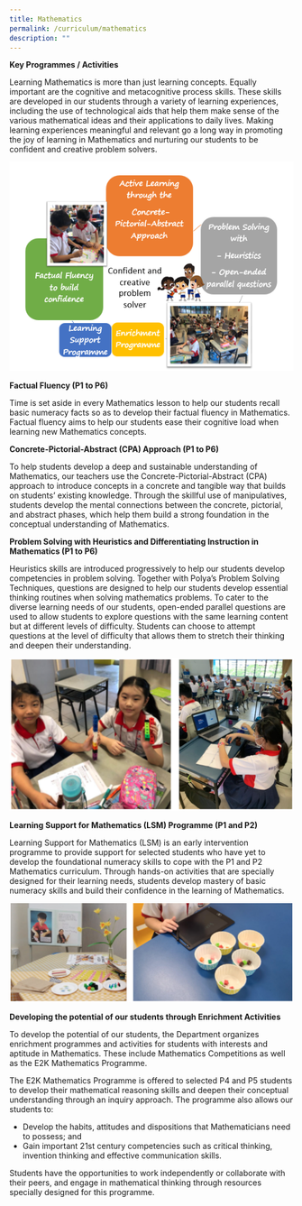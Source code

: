 ```yaml
---
title: Mathematics
permalink: /curriculum/mathematics
description: ""
---
```

**Key Programmes / Activities**

Learning Mathematics is more than just learning concepts. Equally important are the cognitive and metacognitive process skills. These skills are developed in our students through a variety of learning experiences, including the use of technological aids that help them make sense of the various mathematical ideas and their applications to daily lives. Making learning experiences meaningful and relevant go a long way in promoting the joy of learning in Mathematics and nurturing our students to be confident and creative problem solvers.

![](/images/Math_1.png)

**Factual Fluency (P1 to P6)**

Time is set aside in every Mathematics lesson to help our students recall basic numeracy facts so as to develop their factual fluency in Mathematics. Factual fluency aims to help our students ease their cognitive load when learning new Mathematics concepts.

**Concrete-Pictorial-Abstract (CPA) Approach (P1 to P6)**

To help students develop a deep and sustainable understanding of Mathematics, our teachers use the Concrete-Pictorial-Abstract (CPA) approach to introduce concepts in a concrete and tangible way that builds on students’ existing knowledge. Through the skillful use of manipulatives, students develop the mental connections between the concrete, pictorial, and abstract phases, which help them build a strong foundation in the conceptual understanding of Mathematics.

**Problem Solving with Heuristics and Differentiating Instruction in Mathematics (P1 to P6)**

Heuristics skills are introduced progressively to help our students develop competencies in problem solving. Together with Polya’s Problem Solving Techniques, questions are designed to help our students develop essential thinking routines when solving mathematics problems. To cater to the diverse learning needs of our students, open-ended parallel questions are used to allow students to explore questions with the same learning content but at different levels of difficulty. Students can choose to attempt questions at the level of difficulty that allows them to stretch their thinking and deepen their understanding.

![](/images/math%20children.png)

**Learning Support for Mathematics (LSM) Programme (P1 and P2)**

Learning Support for Mathematics (LSM) is an early intervention programme to provide support for selected students who have yet to develop the foundational numeracy skills to cope with the P1 and P2 Mathematics curriculum. Through hands-on activities that are specially designed for their learning needs, students develop mastery of basic numeracy skills and build their confidence in the learning of Mathematics.

![](/images/LSM.png)

**Developing the potential of our students through Enrichment Activities**

To develop the potential of our students, the Department organizes enrichment programmes and activities for students with interests and aptitude in Mathematics. These include Mathematics Competitions as well as the E2K Mathematics Programme.

The E2K Mathematics Programme is offered to selected P4 and P5 students to develop their mathematical reasoning skills and deepen their conceptual understanding through an inquiry approach. The programme also allows our students to:

* Develop the habits, attitudes and dispositions that Mathematicians need to possess; and
* Gain important 21st century competencies such as critical thinking, invention thinking and effective communication skills.


Students have the opportunities to work independently or collaborate with their peers, and engage in mathematical thinking through resources specially designed for this programme.

